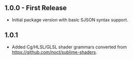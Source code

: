 ## 1.0.0 - First Release

* Initial package version with basic SJSON syntax support.

## 1.0.1

* Added Cg/HLSL/GLSL shader grammars converted from https://github.com/noct/sublime-shaders.
